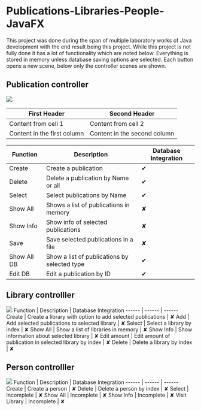 # Publications-Libraries-People-JavaFX
This project was done during the span of multiple laboratory works of Java development with the end result being this project. While this project is not fully done it has a lot of functionality which are noted below. Everything is stored in memory unless database saving options are selected. Each button opens a new scene, below only the controller scenes are shown.

## Publication controller
![](https://i.imgur.com/YEWTst7.png)

First Header | Second Header
------------ | -------------
Content from cell 1 | Content from cell 2
Content in the first column | Content in the second column


Function | Description | Database Integration
------ | ------ | ------
Create | Create a publication | ✔
Delete | Delete a publication by Name or all | ✔
Select | Select publications by Name | ✔
Show All | Shows a list of publications in memory | ✘
Show Info | Show info of selected publications | ✘
Save | Save selected publications in a file | ✘
Show All DB | Show a list of publications by selected type | ✔
Edit DB | Edit a publication by ID | ✔

## Library controlller
![](https://i.imgur.com/j1JTWqM.png)
Function | Description | Database Integration
------ | ------ | ------
Create | Create a library with option to add selected publications | ✘
Add | Add selected publications to selected library  | ✘
Select | Select a library by index | ✘
Show All | Show a list of libraries in memory | ✘
Show Info | Show information about selected library | ✘
Edit amount | Edit amount of publication in selected library by index | ✘
Delete | Delete a library by index | ✘

## Person controlller
![](https://i.imgur.com/pkSOvoJ.png)
Function | Description | Database Integration
------ | ------ | ------
Create | Create a person | ✘
Delete | Delete a person by index | ✘
Select | Incomplete | ✘
Show All | Incomplete | ✘
Show Info | Incomplete | ✘
Visit Library | Incomplete | ✘
